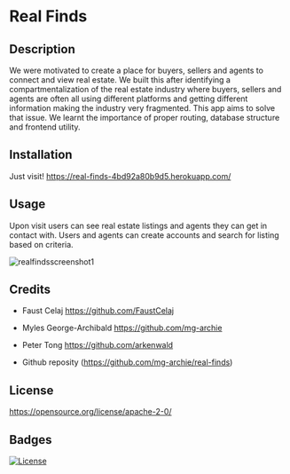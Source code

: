# Real Finds

## Description

 We were motivated to create a place for buyers, sellers and agents to connect and view real estate.  We built this after identifying a compartmentalization of the real estate industry where buyers, sellers and agents are often all using different platforms and getting different information making the industry very fragmented.  This app aims to solve that issue. We learnt the importance of proper routing, database structure and frontend utility. 

## Installation

Just visit!   https://real-finds-4bd92a80b9d5.herokuapp.com/

## Usage

  Upon visit users can see real estate listings and agents they can get in contact with.  Users and agents can create accounts and search for listing based on criteria.  

![realfindsscreenshot1](https://github.com/mg-archie/real-finds/assets/149994852/dde75a4b-5ca5-4f66-8f79-edd0dde79f92)

## Credits

- Faust Celaj  https://github.com/FaustCelaj

- Myles George-Archibald  https://github.com/mg-archie

- Peter Tong  https://github.com/arkenwald

- Github reposity  (https://github.com/mg-archie/real-finds)

## License

https://opensource.org/license/apache-2-0/

## Badges

[![License](https://img.shields.io/badge/License-Apache_2.0-blue.svg)](https://opensource.org/licenses/Apache-2.0)


